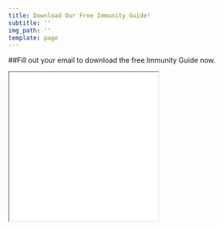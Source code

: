 ```yaml
---
title: Download Our Free Immunity Guide!
subtitle: ''
img_path: ''
template: page
---
```

##Fill out your email to download the free Immunity Guide now.
<script type="text/javascript" src="//marketing.kickback.live/form/generate.js?id=1"></script>

<iframe src="//marketing.kickback.live/form/1" width="300" height="300"><p>Your browser does not support iframes.</p></iframe>
